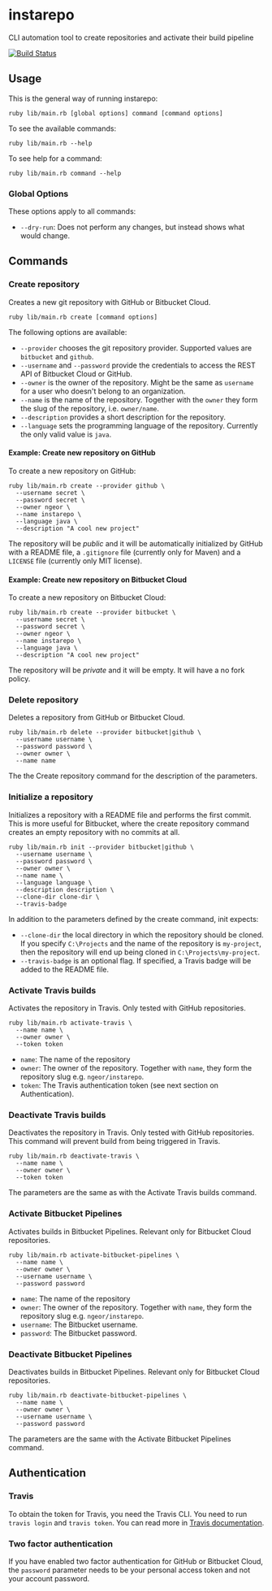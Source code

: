# instarepo
CLI automation tool to create repositories and activate their build pipeline

[![Build Status](https://travis-ci.org/ngeor/instarepo.svg?branch=master)](https://travis-ci.org/ngeor/instarepo)

## Usage

This is the general way of running instarepo:

    ruby lib/main.rb [global options] command [command options]

To see the available commands:

    ruby lib/main.rb --help

To see help for a command:

    ruby lib/main.rb command --help

### Global Options

These options apply to all commands:

- `--dry-run`: Does not perform any changes, but instead shows what would change.

## Commands

### Create repository

Creates a new git repository with GitHub or Bitbucket Cloud.

    ruby lib/main.rb create [command options]

The following options are available:

- `--provider` chooses the git repository provider. Supported values are
  `bitbucket` and `github`.
- `--username` and `--password` provide the credentials to access the REST API
  of Bitbucket Cloud or GitHub.
- `--owner` is the owner of the repository. Might be the same as `username` for
  a user who doesn't belong to an organization.
- `--name` is the name of the repository. Together with the `owner` they form
  the slug of the repository, i.e. `owner/name`.
- `--description` provides a short description for the repository.
- `--language` sets the programming language of the repository.
  Currently the only valid value is `java`.

#### Example: Create new repository on GitHub

To create a new repository on GitHub:

    ruby lib/main.rb create --provider github \
      --username secret \
      --password secret \
      --owner ngeor \
      --name instarepo \
      --language java \
      --description "A cool new project"

The repository will be _public_ and it will be automatically initialized by
GitHub with a README file, a `.gitignore` file (currently only for Maven)
and a `LICENSE` file (currently only MIT license).

#### Example: Create new repository on Bitbucket Cloud

To create a new repository on Bitbucket Cloud:

    ruby lib/main.rb create --provider bitbucket \
      --username secret \
      --password secret \
      --owner ngeor \
      --name instarepo \
      --language java \
      --description "A cool new project"

The repository will be _private_ and it will be empty. It will have a no fork
policy.

### Delete repository

Deletes a repository from GitHub or Bitbucket Cloud.

    ruby lib/main.rb delete --provider bitbucket|github \
      --username username \
      --password password \
      --owner owner \
      --name name

The the Create repository command for the description of the parameters.

### Initialize a repository

Initializes a repository with a README file and performs the first commit. This
is more useful for Bitbucket, where the create repository command creates an
empty repository with no commits at all.

    ruby lib/main.rb init --provider bitbucket|github \
      --username username \
      --password password \
      --owner owner \
      --name name \
      --language language \
      --description description \
      --clone-dir clone-dir \
      --travis-badge

In addition to the parameters defined by the create command, init expects:

- `--clone-dir` the local directory in which the repository should
  be cloned. If you specify `C:\Projects` and the name of the
  repository is `my-project`, then the repository will end up
  being cloned in `C:\Projects\my-project`.
- `--travis-badge` is an optional flag. If specified, a Travis badge will be
  added to the README file.

### Activate Travis builds

Activates the repository in Travis. Only tested with GitHub repositories.

    ruby lib/main.rb activate-travis \
      --name name \
      --owner owner \
      --token token

- `name`: The name of the repository
- `owner`: The owner of the repository. Together with `name`, they form the
  repository slug e.g. `ngeor/instarepo`.
- `token`: The Travis authentication token (see next section on Authentication).

### Deactivate Travis builds

Deactivates the repository in Travis. Only tested with GitHub repositories.
This command will prevent build from being triggered in Travis.

    ruby lib/main.rb deactivate-travis \
      --name name \
      --owner owner \
      --token token

The parameters are the same as with the Activate Travis builds command.

### Activate Bitbucket Pipelines

Activates builds in Bitbucket Pipelines. Relevant only for Bitbucket Cloud
repositories.

    ruby lib/main.rb activate-bitbucket-pipelines \
      --name name \
      --owner owner \
      --username username \
      --password password

- `name`: The name of the repository
- `owner`: The owner of the repository. Together with `name`, they form the
  repository slug e.g. `ngeor/instarepo`.
- `username`: The Bitbucket username.
- `password`: The Bitbucket password.

### Deactivate Bitbucket Pipelines

Deactivates builds in Bitbucket Pipelines. Relevant only for Bitbucket Cloud
repositories.

    ruby lib/main.rb deactivate-bitbucket-pipelines \
      --name name \
      --owner owner \
      --username username \
      --password password

The parameters are the same with the Activate Bitbucket Pipelines command.

## Authentication

### Travis

To obtain the token for Travis, you need the Travis CLI.
You need to run `travis login` and `travis token`. You can read more in
[Travis documentation](https://developer.travis-ci.com/authentication).

### Two factor authentication

If you have enabled two factor authentication for GitHub or Bitbucket Cloud,
the `password` parameter needs to be your personal access token and not your
account password.
